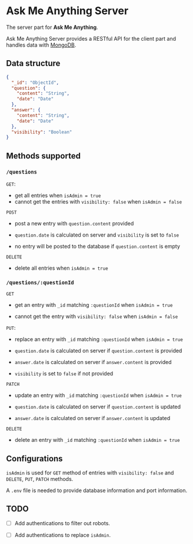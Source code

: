 # Ask Me Anything Server

The server part for **Ask Me Anything**.

Ask Me Anything Server provides a RESTful API for the client part and handles data with [MongoDB](https://www.mongodb.com).

## Data structure

```json
{
  "_id": "ObjectId",
  "question": {
    "content": "String",
    "date": "Date"
  },
  "answer": {
    "content": "String",
    "date": "Date"
  },
  "visibility": "Boolean"
}
```

## Methods supported

### `/questions`

`GET`:

- get all entries when `isAdmin = true`
- cannot get the entries with `visibility: false` when `isAdmin = false`

`POST`

- post a new entry with `question.content` provided

- `question.date` is calculated on server and `visibility` is set to `false`

- no entry will be posted to the database if `question.content` is empty

`DELETE`

- delete all entries when `isAdmin = true`

### `/questions/:questionId`

`GET`

- get an entry with `_id` matching `:questionId` when `isAdmin = true`

- cannot get the entry with `visibility: false` when `isAdmin = false`

`PUT`:

- replace an entry with `_id` matching `:questionId` when `isAdmin = true`

- `question.date` is calculated on server if `question.content` is provided

- `answer.date` is calculated on server if `answer.content` is provided

- `visibility` is set to `false` if not provided

`PATCH`

- update an entry with `_id` matching `:questionId` when `isAdmin = true`

- `question.date` is calculated on server if `question.content` is updated

- `answer.date` is calculated on server if `answer.content` is updated

`DELETE`

- delete an entry with `_id` matching `:questionId` when `isAdmin = true`

## Configurations

`isAdmin` is used for `GET` method of entries with `visibility: false` and `DELETE`, `PUT`, `PATCH` methods.

A `.env` file is needed to provide database information and port information.

## TODO

- [ ] Add authentications to filter out robots.

- [ ] Add authentications to replace `isAdmin`.
